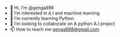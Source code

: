 - 👋 Hi, I’m @genga898
- 👀 I’m interested in A.I and machine learning
- 🌱 I’m currently learning Python
- 💞️ I’m looking to collaborate on A python A.I project
- 📫 How to reach me genga898@gmail.com

<!---
genga898/genga898 is a ✨ special ✨ repository because its `README.md` (this file) appears on your GitHub profile.
You can click the Preview link to take a look at your changes.
--->
